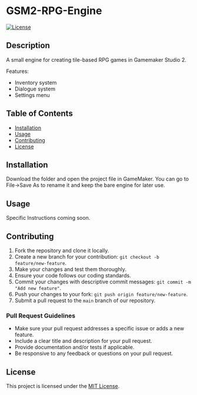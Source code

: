 # GSM2-RPG-Engine

[![License](https://img.shields.io/badge/License-MIT-blue.svg)](https://opensource.org/licenses/MIT)

## Description

A small engine for creating tile-based RPG games in Gamemaker Studio 2.

Features:
- Inventory system
- Dialogue system
- Settings menu

## Table of Contents

- [Installation](#installation)
- [Usage](#usage)
- [Contributing](#contributing)
- [License](#license)

## Installation

Download the folder and open the project file in GameMaker. You can go to File->Save As to rename it and keep the bare engine for later use.

## Usage

Specific Instructions coming soon.

## Contributing

1. Fork the repository and clone it locally.
2. Create a new branch for your contribution: `git checkout -b feature/new-feature`.
3. Make your changes and test them thoroughly.
4. Ensure your code follows our coding standards.
5. Commit your changes with descriptive commit messages: `git commit -m "Add new feature"`.
6. Push your changes to your fork: `git push origin feature/new-feature`.
7. Submit a pull request to the `main` branch of our repository.

### Pull Request Guidelines

- Make sure your pull request addresses a specific issue or adds a new feature.
- Include a clear title and description for your pull request.
- Provide documentation and/or tests if applicable.
- Be responsive to any feedback or questions on your pull request.

## License

This project is licensed under the [MIT License](LICENSE).
